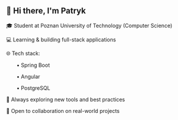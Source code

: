 ## 👋 Hi there, I'm Patryk

🎓 Student at Poznan University of Technology (Computer Science)


💻 Learning & building full-stack applications

🌐 Tech stack:

  • Spring Boot
  
  • Angular
  
  • PostgreSQL
  
🚀 Always exploring new tools and best practices

🤝 Open to collaboration on real-world projects
